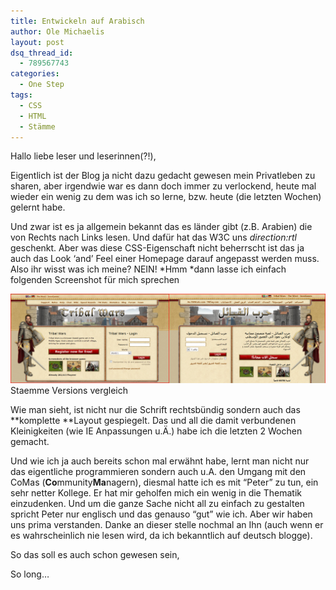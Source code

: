```yaml
---
title: Entwickeln auf Arabisch
author: Ole Michaelis
layout: post
dsq_thread_id:
  - 789567743
categories:
  - One Step
tags:
  - CSS
  - HTML
  - Stämme
---
```


Hallo liebe leser und leserinnen(?!),

Eigentlich ist der Blog ja nicht dazu gedacht gewesen mein Privatleben zu sharen, aber irgendwie war es dann doch immer zu verlockend, heute mal wieder ein wenig zu dem was ich so lerne, bzw. heute (die letzten Wochen) gelernt habe.

Und zwar ist es ja allgemein bekannt das es länder gibt (z.B. Arabien) die von Rechts nach Links lesen. Und dafür hat das W3C uns *direction:rtl* geschenkt. Aber was diese CSS-Eigenschaft nicht beherrscht ist das ja auch das Look ‘and’ Feel einer Homepage darauf angepasst werden muss. Also ihr wisst was ich meine? NEIN! *Hmm *dann lasse ich einfach folgenden Screenshot für mich sprechen

[![Staemme Versions vergleich][1]][1]
Staemme Versions vergleich

Wie man sieht, ist nicht nur die Schrift rechtsbündig sondern auch das **komplette **Layout gespiegelt. Das und all die damit verbundenen Kleinigkeiten (wie IE Anpassungen u.Ä.) habe ich die letzten 2 Wochen gemacht.

 [1]: /assets/uploads/2009/10/twcompare.png

Und wie ich ja auch bereits schon mal erwähnt habe, lernt man nicht nur das eigentliche programmieren sondern auch u.A. den Umgang mit den CoMas (**Co**mmunity**Ma**nagern), diesmal hatte ich es mit “Peter” zu tun, ein sehr netter Kollege. Er hat mir geholfen mich ein wenig in die Thematik einzudenken. Und um die ganze Sache nicht all zu einfach zu gestalten spricht Peter nur englisch und das genauso “gut” wie ich. Aber wir haben uns prima verstanden. Danke an dieser stelle nochmal an Ihn (auch wenn er es wahrscheinlich nie lesen wird, da ich bekanntlich auf deutsch blogge).

So das soll es auch schon gewesen sein,

So long…

